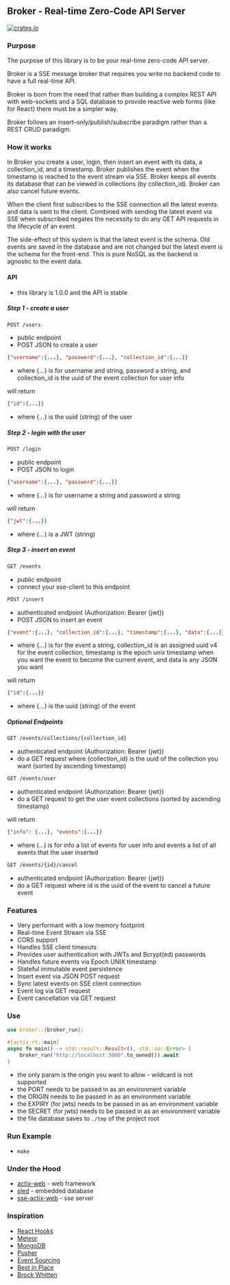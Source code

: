 ## Broker - Real-time Zero-Code API Server

[![crates.io](https://meritbadge.herokuapp.com/broker)](https://crates.io/crates/broker)

### Purpose

The purpose of this library is to be your real-time zero-code API server. 

Broker is a SSE message broker that requires you write no backend code to have a full real-time API.

Broker is born from the need that rather than building a complex REST API with web-sockets and a SQL database to provide reactive web forms (like for React) there must be a simpler way.

Broker follows an insert-only/publish/subscribe paradigm rather than a REST CRUD paradigm. 


### How it works

In Broker you create a user, login, then insert an event with its data, a collection_id, and a timestamp. Broker publishes the event when the timestamp is reached to the event stream via SSE. Broker keeps all events its database that can be viewed in collections (by collection_id). Broker can also cancel future events.

When the client first subscribes to the SSE connection all the latest events and data is sent to the client. Combined with sending the latest event via SSE when subscribed negates the necessity to do any GET API requests in the lifecycle of an event.

The side-effect of this system is that the latest event is the schema. Old events are saved in the database and are not changed but the latest event is the schema for the front-end. This is pure NoSQL as the backend is agnostic to the event data.


#### API

- this library is 1.0.0 and the API is stable

##### Step 1 - create a user

```html
POST /users 
```
- public endpoint
- POST JSON to create a user
```json
{"username":{...}, "password":{...}, "collection_id":{...}}
```
- where {...} is for username and string, password a string, and collection_id is the uuid of the event collection for user info

will return
```json
{"id":{...}}
```
- where {...} is the uuid (string) of the user

##### Step 2 - login with the user

```html
POST /login 
```
- public endpoint
- POST JSON to login
```json
{"username":{...}, "password":{...}}
```
- where {...} is for username a string and password a string

will return 
```json
{"jwt":{...}}
```
- where {...} is a JWT (string)

##### Step 3 - insert an event

```html 
GET /events 
```
- public endpoint
- connect your sse-client to this endpoint

```html
POST /insert 
```
- authenticated endpoint (Authorization: Bearer {jwt})
- POST JSON to insert an event
```json
{"event":{...}, "collection_id":{...}, "timestamp":{...}, "data":{...}}
```
- where {...} is for the event a string, collection_id is an assigned uuid v4 for the event collection, timestamp is the epoch unix timestamp when you want the event to become the current event, and data is any JSON you want

will return
```json
{"id":{...}}
```
- where {...} is the uuid (string) of the event

##### Optional Endpoints

```html
GET /events/collections/{collection_id}
```
- authenticated endpoint (Authorization: Bearer {jwt})
- do a GET request where {collection_id} is the uuid of the collection you want (sorted by ascending timestamp)

```html
GET /events/user
``` 
- authenticated endpoint (Authorization: Bearer {jwt})
- do a GET request to get the user event collections (sorted by ascending timestamp)

will return
```json
{"info": {...}, "events":{...}}
```
- where (...) is for info a list of events for user info and events a list of all events that the user inserted

```html
GET /events/{id}/cancel
``` 
- authenticated endpoint (Authorization: Bearer {jwt})
- do a GET request where id is the uuid of the event to cancel a future event

### Features

* Very performant with a low memory footprint
* Real-time Event Stream via SSE
* CORS support
* Handles SSE client timeouts
* Provides user authentication with JWTs and Bcrypt(ed) passwords
* Handles future events via Epoch UNIX timestamp
* Stateful immutable event persistence
* Insert event via JSON POST request 
* Sync latest events on SSE client connection
* Event log via GET request
* Event cancellation via GET request

### Use

```rust
use broker::{broker_run};

#[actix_rt::main]
async fn main() -> std::result::Result<(), std::io::Error> {
    broker_run("http://localhost:3000".to_owned()).await
}
```

- the only param is the origin you want to allow - wildcard is not supported
- the PORT needs to be passed in as an environment variable
- the ORIGIN needs to be passed in as an environment variable
- the EXPIRY (for jwts) needs to be passed in as an environment variable
- the SECRET (for jwts) needs to be passed in as an environment variable
- the file database saves to ``` ./tmp ``` of the project root

### Run Example

- ``` make ```

### Under the Hood

- [actix-web](https://crates.io/crates/actix-web) - web framework
- [sled](https://crates.io/crates/sled) - embedded database
- [sse-actix-web](https://crates.io/crates/sse-actix-web) - sse server

### Inspiration

* [React Hooks](https://reactjs.org/docs/hooks-intro.html)
* [Meteor](https://meteor.com)
* [MongoDB](https://www.mongodb.com/)
* [Pusher](https://pusher.com)
* [Event Sourcing](https://microservices.io/patterns/data/event-sourcing.html)
* [Best in Place](https://github.com/bernat/best_in_place)
* [Brock Whitten](https://www.youtube.com/watch?v=qljYMEfVukU)
